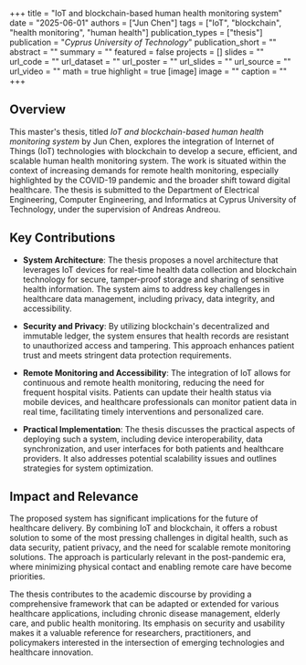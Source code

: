 +++
title = "IoT and blockchain-based human health monitoring system"
date = "2025-06-01"
authors = ["Jun Chen"]
tags = ["IoT", "blockchain", "health monitoring", "human health"]
publication_types = ["thesis"]
publication = "_Cyprus University of Technology_"
publication_short = ""
abstract = ""
summary = ""
featured = false
projects = []
slides = ""
url_code = ""
url_dataset = ""
url_poster = ""
url_slides = ""
url_source = ""
url_video = ""
math = true
highlight = true
[image]
image = ""
caption = ""
+++

## Overview

This master's thesis, titled *IoT and blockchain-based human health monitoring system* by Jun Chen, explores the integration of Internet of Things (IoT) technologies with blockchain to develop a secure, efficient, and scalable human health monitoring system. The work is situated within the context of increasing demands for remote health monitoring, especially highlighted by the COVID-19 pandemic and the broader shift toward digital healthcare. The thesis is submitted to the Department of Electrical Engineering, Computer Engineering, and Informatics at Cyprus University of Technology, under the supervision of Andreas Andreou.

## Key Contributions

- **System Architecture**: The thesis proposes a novel architecture that leverages IoT devices for real-time health data collection and blockchain technology for secure, tamper-proof storage and sharing of sensitive health information. The system aims to address key challenges in healthcare data management, including privacy, data integrity, and accessibility.

- **Security and Privacy**: By utilizing blockchain's decentralized and immutable ledger, the system ensures that health records are resistant to unauthorized access and tampering. This approach enhances patient trust and meets stringent data protection requirements.

- **Remote Monitoring and Accessibility**: The integration of IoT allows for continuous and remote health monitoring, reducing the need for frequent hospital visits. Patients can update their health status via mobile devices, and healthcare professionals can monitor patient data in real time, facilitating timely interventions and personalized care.

- **Practical Implementation**: The thesis discusses the practical aspects of deploying such a system, including device interoperability, data synchronization, and user interfaces for both patients and healthcare providers. It also addresses potential scalability issues and outlines strategies for system optimization.

## Impact and Relevance

The proposed system has significant implications for the future of healthcare delivery. By combining IoT and blockchain, it offers a robust solution to some of the most pressing challenges in digital health, such as data security, patient privacy, and the need for scalable remote monitoring solutions. The approach is particularly relevant in the post-pandemic era, where minimizing physical contact and enabling remote care have become priorities.

The thesis contributes to the academic discourse by providing a comprehensive framework that can be adapted or extended for various healthcare applications, including chronic disease management, elderly care, and public health monitoring. Its emphasis on security and usability makes it a valuable reference for researchers, practitioners, and policymakers interested in the intersection of emerging technologies and healthcare innovation.
